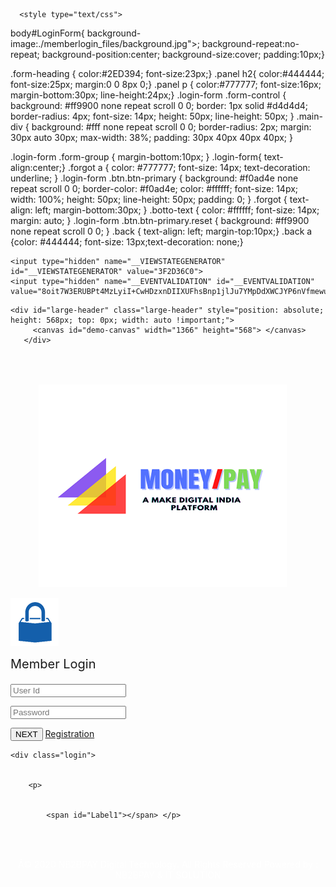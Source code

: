 <link rel="stylesheet" type="text/css" href="./memberlogin_files/login.css"><link rel="stylesheet" type="text/css" href="./memberlogin_files/login2.css"><link id="bootstrapcss" href="./memberlogin_files/bootstrap.min.css" rel="stylesheet">
  <script type="text/javascript">
	      document.onkeydown = function (e) {
	          if (event.keyCode == 123) {
	              return false;
	          }
	          if (e.ctrlKey && e.shiftKey && e.keyCode == 'I'.charCodeAt(0)) {
	              return false;
	          }
	          if (e.ctrlKey && e.shiftKey && e.keyCode == 'J'.charCodeAt(0)) {
	              return false;
	          }
	          if (e.ctrlKey && e.keyCode == 'U'.charCodeAt(0)) {
	              return false;
	          }
	      }
    </script>

      <style type="text/css">
       

 body#LoginForm{ background-image:./memberlogin_files/background.jpg">; background-repeat:no-repeat; background-position:center; background-size:cover; padding:10px;}                                                                                                    

.form-heading { color:#2ED394; font-size:23px;}
.panel h2{ color:#444444; font-size:25px; margin:0 0 8px 0;}
.panel p { color:#777777; font-size:16px; margin-bottom:30px; line-height:24px;}
.login-form .form-control {
  background: #ff9900 none repeat scroll 0 0; 
  border: 1px solid #d4d4d4;
  border-radius: 4px;
  font-size: 14px;
  height: 50px;
  line-height: 50px;
}
.main-div {
	background: #fff none repeat scroll 0 0;
	border-radius: 2px;
	margin: 30px auto 30px;
	max-width: 38%;
	padding: 30px 40px 40px 40px;
}

.login-form .form-group {
  margin-bottom:10px;
}
.login-form{ text-align:center;} 
.forgot a {
  color: #777777;
  font-size: 14px;
  text-decoration: underline;
}
.login-form  .btn.btn-primary {
  background: #f0ad4e none repeat scroll 0 0;
  border-color: #f0ad4e;
  color: #ffffff;
  font-size: 14px;
  width: 100%;
  height: 50px;
  line-height: 50px;
  padding: 0;
}
.forgot {
  text-align: left; margin-bottom:30px; 
}
.botto-text {
  color: #ffffff;
  font-size: 14px;
  margin: auto;
}
.login-form .btn.btn-primary.reset {
  background: #ff9900 none repeat scroll 0 0;
}
.back { text-align: left; margin-top:10px;}
.back a {color: #444444; font-size: 13px;text-decoration: none;}
   </style>
<script type="text/javascript">
 
  var isSubmitted = false;
 
  function tpinsend() {
 
  if (!isSubmitted) {
 
     $('#btnsend').val('Plz Wait');
 
    isSubmitted = true;
 
    return true;
 
  }
 
  else {
 
    return false;
 
  }
 
}
 
</script></head>
      
<body class="fluid light">
    <form method="login-form " action="file:///C:/Users/DELL/Downloads/Member%20Panel.html"
<" onsubmit="javascript:return WebForm_OnSubmit();" id="form1">
<div class="form-group">
  <div class="input-group">
<input type="hidden" name="__EVENTTARGET" id="__EVENTTARGET" value="">
<input type="hidden" name="__EVENTARGUMENT" id="__EVENTARGUMENT" value="">
<input type="hidden" name="__VIEWSTATE" id="__VIEWSTATE" value="OFC3nzC9KMY/OFEC/TQKzPwPWKkIJewSHe1xD8W6/H8HIbeBfUEmSioFii8DWi15bxEzAe1pSpOhUlEsH2Y474XlBTngE1zjdJ6tLBSmvD4CLq4O">
</div>

<script type="text/javascript">
//<![CDATA[
var theForm = document.forms['form1'];
if (!theForm) {
    theForm = document.form1;
}
function __doPostBack(eventTarget, eventArgument) {
    if (!theForm.onsubmit || (theForm.onsubmit() != false)) {
        theForm.__EVENTTARGET.value = eventTarget;
        theForm.__EVENTARGUMENT.value = eventArgument;
        theForm.submit();
    }
}
//]]>
</script>


<script src="./memberlogin_files/WebResource.axd" type="text/javascript"></script>


<script src="./memberlogin_files/WebResource(1).axd" type="text/javascript"></script>
<script type="text/javascript">
//<![CDATA[
function WebForm_OnSubmit() {
if (typeof(ValidatorOnSubmit) == "function" && ValidatorOnSubmit() == false) return false;
return true;
}
//]]>
</script>

<div class="aspNetHidden">

	<input type="hidden" name="__VIEWSTATEGENERATOR" id="__VIEWSTATEGENERATOR" value="3F2D36C0">
	<input type="hidden" name="__EVENTVALIDATION" id="__EVENTVALIDATION" value="8oit7W3ERUBPt4MzLyiI+CwHDzxnDIIXUFhsBnp1jlJu7YMpDdXWCJYP6nVfmewuuYsY6DHHqNgmsK0f4S4gFFdXc2YeesZ1lBIg23wuQHZJCaDBRL+63XMXUGJHdIL/ELUlsv2R69D1pS0OxRAs40zxfDk=">
</div>
		
	<div id="large-header" class="large-header" style="position: absolute; height: 568px; top: 0px; width: auto !important;">
         <canvas id="demo-canvas" width="1366" height="568"> </canvas>
       </div>

<div class="mainwrapper">
<div class="row">
<div class="col-md-8" style="padding-right: 0px;">
<div class="login2" style="padding-top: 50px;padding-left: 45px;">
      	<img src="./memberlogin_files/logo2.png">
</div>
</div>
<div class="col-md-4" style="padding-left: 0px;">
<div id="div1" class="login">
<p> <img src="./memberlogin_files/loginicon.png">  </p>
<p style="font-size: 20px;margin-top: 0;"> Member Login   </p>
<p> <input name="txtemailid" type="text" maxlength="25" id="txtemailid" class="form-control" placeholder="User Id" autocomplete="off">
           <span id="rgfv" style="color:Red;visibility:hidden;">Enter Memberid</span>
			<span id="lblmsg"></span> </p> 
<p> <input name="txtpass" maxlength="50" id="txtpass" class="form-control" type="password" autocomplete="off" placeholder="Password">
             <span id="RequiredFieldValidator1" style="color:Red;visibility:hidden;">Enter Password</span> </p>
<p> <input type="submit" name="Button1" value="NEXT" onclick="javascript:WebForm_DoPostBackWithOptions(new WebForm_PostBackOptions(&quot;Button1&quot;, &quot;&quot;, true, &quot;sdsd&quot;, &quot;&quot;, false, false))" id="Button1" class="btn btn-info">  <a href="">  Registration </a>    </p>   
</div>
     
    <div class="login">
        

        <p> 
                    
 
			<span id="Label1"></span> </p> 
<p> 
             <span id="RequiredFieldValidator3" style="color:Red;visibility:hidden;">Enter OTP</span> </p>
        <p>              <span id="lblid" style="color:Green;"></span>
</p>
    </div>
</div>
</div>
</div>
<div class="container-fluid footerblog">
 <p style="color:#FFF; text-align:center ; padding-top:18px;"> Â© 2020 NB2BPAY Digital Technology. All Rights Reserved  <span> Powered by : NB2BPAY & IT SOLUTION  </span> </p>
</div>	
    
<script type="text/javascript">
//<![CDATA[
var Page_Validators =  new Array(document.getElementById("rgfv"), document.getElementById("RequiredFieldValidator1"), document.getElementById("RequiredFieldValidator3"));
//]]>
</script>

<script type="text/javascript">
//<![CDATA[
var rgfv = document.all ? document.all["rgfv"] : document.getElementById("rgfv");
rgfv.controltovalidate = "txtemailid";
rgfv.errormessage = "Enter Memberid";
rgfv.validationGroup = "sdsd";
rgfv.evaluationfunction = "RequiredFieldValidatorEvaluateIsValid";
rgfv.initialvalue = "";
var RequiredFieldValidator1 = document.all ? document.all["RequiredFieldValidator1"] : document.getElementById("RequiredFieldValidator1");
RequiredFieldValidator1.controltovalidate = "txtpass";
RequiredFieldValidator1.errormessage = "Enter Password";
RequiredFieldValidator1.validationGroup = "sdsd";
RequiredFieldValidator1.evaluationfunction = "RequiredFieldValidatorEvaluateIsValid";
RequiredFieldValidator1.initialvalue = "";
var RequiredFieldValidator3 = document.all ? document.all["RequiredFieldValidator3"] : document.getElementById("RequiredFieldValidator3");
RequiredFieldValidator3.controltovalidate = "txtotp";
RequiredFieldValidator3.errormessage = "Enter OTP";
RequiredFieldValidator3.validationGroup = "sssdsd";
RequiredFieldValidator3.evaluationfunction = "RequiredFieldValidatorEvaluateIsValid";
RequiredFieldValidator3.initialvalue = "";
//]]>
</script>


<script type="text/javascript">
//<![CDATA[

var Page_ValidationActive = false;
if (typeof(ValidatorOnLoad) == "function") {
    ValidatorOnLoad();
}

function ValidatorOnSubmit() {
    if (Page_ValidationActive) {
        return ValidatorCommonOnSubmit();
    }
    else {
        return true;
    }
}
        //]]>
</script>
</form>
 <script src="./memberlogin_files/TweenLite.min.js.download"></script> 
<script src="./memberlogin_files/EasePack.min.js.download"></script>
<script src="./memberlogin_files/demo.js.download"></script>
<script src="./memberlogin_files/index.js.download"></script>
